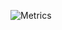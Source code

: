 ![Metrics](https://metrics.lecoq.io/lukasboettcher?template=classic&config.timezone=Europe%2FBerlin)
